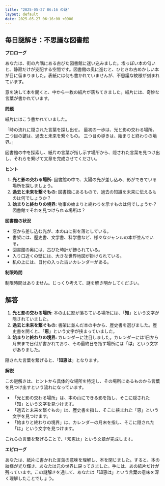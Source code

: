```yaml
---
title: "2025-05-27 06:16 の謎"
layout: default
date: 2025-05-27 06:16:00 +0900
---
```

## 毎日謎解き：不思議な図書館

**プロローグ**

あなたは、街の片隅にある古びた図書館に迷い込みました。埃っぽい本の匂いと、静寂だけが支配する空間です。図書館の奥に進むと、ひときわ古めかしい本が目に留まりました。表紙には何も書かれていませんが、不思議な紋様が刻まれています。

意を決して本を開くと、中から一枚の紙片が落ちてきました。紙片には、奇妙な言葉が書かれています。

**問題**

紙片にはこう書かれていました。

「時の流れに隠された言葉を探し出せ。
最初の一歩は、光と影の交わる場所。
二つ目の鍵は、過去と未来を繋ぐもの。
三つ目の導きは、始まりと終わりの境界。」

図書館の中を探索し、紙片の言葉が指し示す場所から、隠された言葉を見つけ出し、それらを繋げて文章を完成させてください。

**ヒント**

1.  **光と影の交わる場所:** 図書館の中で、太陽の光が差し込み、影ができている場所を探しましょう。
2.  **過去と未来を繋ぐもの:** 図書館にあるもので、過去の知識を未来に伝えるものは何でしょうか？
3.  **始まりと終わりの境界:** 物事の始まりと終わりを示すものは何でしょうか？　図書館でそれを見つけられる場所は？

**図書館の状況**

*   窓から差し込む光が、本の山に影を落としている。
*   書架には、歴史書、文学書、科学書など、様々なジャンルの本が並んでいる。
*   図書館の奥には、古びた時計が飾られている。
*   入り口近くの壁には、大きな世界地図が掛けられている。
*   机の上には、日付の入った古いカレンダーがある。

**制限時間**

制限時間はありません。じっくり考えて、謎を解き明かしてください。

## 解答

1.  **光と影の交わる場所:** 本の山に影が落ちている場所には、「**知**」という文字が隠されていました。
2.  **過去と未来を繋ぐもの:** 書架に並んだ本の中から、歴史書を選びました。歴史書を開くと、「**恵**」という文字が挟まっていました。
3.  **始まりと終わりの境界:** カレンダーに注目しました。カレンダーには1日から月末まで日付が書かれており、その最終日を指す場所には「**は**」という文字がありました。

隠された言葉を繋げると、「**知恵は**」となります。

**解説**

この謎解きは、ヒントから具体的な場所を特定し、その場所にあるものから言葉を見つけ出すという流れになっています。

*   「光と影の交わる場所」は、本の山にできる影を指し、そこに隠された「知」という文字を見つけます。
*   「過去と未来を繋ぐもの」は、歴史書を指し、そこに挟まれた「恵」という文字を見つけます。
*   「始まりと終わりの境界」は、カレンダーの月末を指し、そこに隠された「は」という文字を見つけます。

これらの言葉を繋げることで、「知恵は」という文章が完成します。

**エピローグ**

あなたは、紙片に書かれた言葉の意味を理解し、本を閉じました。すると、本の紋様が光り輝き、あなたは元の世界に戻ってきました。手には、あの紙片だけが残っています。この謎解きを通して、あなたは「知恵は」という言葉の意味を深く理解したことでしょう。
